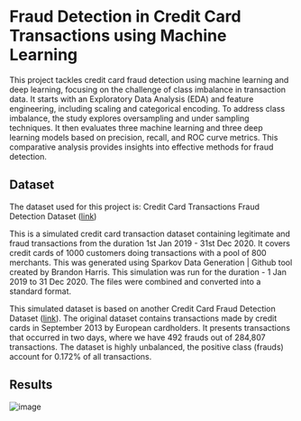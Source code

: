 # Fraud Detection in Credit Card Transactions using Machine Learning
This project tackles credit card fraud detection using machine learning and deep learning, focusing on the challenge of class imbalance in transaction data. It starts with an Exploratory Data Analysis (EDA) and feature engineering, including scaling and categorical encoding. To address class imbalance, the study explores oversampling and under sampling techniques. It then evaluates three machine learning and three deep learning models based on precision, recall, and ROC curve metrics. This comparative analysis provides insights into effective methods for fraud detection.

## Dataset
The dataset used for this project is: Credit Card Transactions Fraud Detection Dataset ([link](https://www.kaggle.com/datasets/kartik2112/fraud-detection))

This is a simulated credit card transaction dataset containing legitimate and fraud transactions from the duration 1st Jan 2019 - 31st Dec 2020. It covers credit cards of 1000 customers doing transactions with a pool of 800 merchants.
This was generated using Sparkov Data Generation | Github tool created by Brandon Harris. This simulation was run for the duration - 1 Jan 2019 to 31 Dec 2020. The files were combined and converted into a standard format.

This simulated dataset is based on another Credit Card Fraud Detection Dataset ([link](https://www.kaggle.com/datasets/mlg-ulb/creditcardfraud)). The original dataset contains transactions made by credit cards in September 2013 by European cardholders. It presents transactions that occurred in two days, where we have 492 frauds out of 284,807 transactions. The dataset is highly unbalanced, the positive class (frauds) account for 0.172% of all transactions.

## Results
![image](https://github.com/AarohiGarg/credit_card_fraud_detection/assets/46968591/d5336a8c-e822-48b6-935c-501f9abfe16a)



